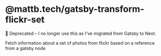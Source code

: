 # @mattb.tech/gatsby-transform-flickr-set

🚫 Deprecated – I no longer use this as I've migrated from Gatsby to Next.

Fetch information about a set of photos from flickr based on a reference from a gatsby node
